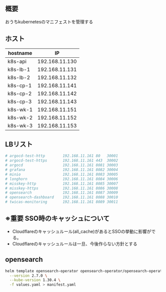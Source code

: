 ## 概要

おうちkubernetesのマニフェストを管理する

## ホスト

| hostname | IP             |
| -------- | -------------- |
| k8s-api  | 192.168.11.130 |
| k8s-lb-1 | 192.168.11.131 |
| k8s-lb-2 | 192.168.11.132 |
| k8s-cp-1 | 192.168.11.141 |
| k8s-cp-2 | 192.168.11.142 |
| k8s-cp-3 | 192.168.11.143 |
| k8s-wk-1 | 192.168.11.151 |
| k8s-wk-2 | 192.168.11.152 |
| k8s-wk-3 | 192.168.11.153 |

## LBリスト

```bash
# argocd-test-http        192.168.11.161 80   30001
# argocd-test-https       192.168.11.161 443  30002
# argocd                  192.168.11.161 8081 30003
# grafana                 192.168.11.161 8082 30004
# minio                   192.168.11.161 8083 30005
# longhorn                192.168.11.161 8084 30006
# misskey-http            192.168.11.161 8085 30007
# misskey-https           192.168.11.161 8086 30008
# opensearch              192.168.11.161 8087 30009
# opensearch-dashboard    192.168.11.161 8088 30010
# twicas-monitoring       192.168.11.161 8089 30011
```

## ※重要 SSO時のキャッシュについて

- Cloudflareのキャッシュルール(all_cache)があるとSSOの挙動に影響がでる。
- Cloudflareのキャッシュルールは一旦、今後作らない方針とする

## opensearch

```bash
helm template opensearch-operator opensearch-operator/opensearch-operator \
  --version 2.7.0 \
  --kube-version 1.30.4 \
  -f values.yaml > manifest.yaml
```
